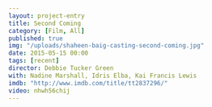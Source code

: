 ```yaml
---
layout: project-entry
title: Second Coming
category: [Film, All]
published: true
img: "/uploads/shaheen-baig-casting-second-coming.jpg"
date: 2015-05-15 00:00
tags: [recent]
director: Debbie Tucker Green
with: Nadine Marshall, Idris Elba, Kai Francis Lewis
imdb: "http://www.imdb.com/title/tt2837296/"
video: nhwh56chij
---
```



